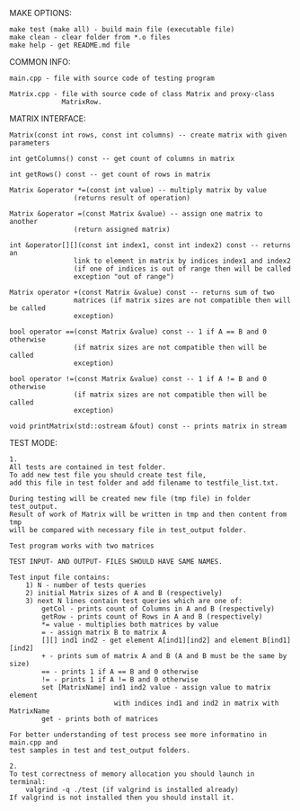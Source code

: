 
MAKE OPTIONS:

    make test (make all) - build main file (executable file)
    make clean - clear folder from *.o files
    make help - get README.md file


COMMON INFO:

    main.cpp - file with source code of testing program

    Matrix.cpp - file with source code of class Matrix and proxy-class 
                 MatrixRow.

MATRIX INTERFACE:

    Matrix(const int rows, const int columns) -- create matrix with given parameters

    int getColumns() const -- get count of columns in matrix

    int getRows() const -- get count of rows in matrix

    Matrix &operator *=(const int value) -- multiply matrix by value
                    (returns result of operation)

    Matrix &operator =(const Matrix &value) -- assign one matrix to another
                    (return assigned matrix)

    int &operator[][](const int index1, const int index2) const -- returns an
                    link to element in matrix by indices index1 and index2
                    (if one of indices is out of range then will be called
                    exception "out of range")

    Matrix operator +(const Matrix &value) const -- returns sum of two
                    matrices (if matrix sizes are not compatible then will be called
                    exception)

    bool operator ==(const Matrix &value) const -- 1 if A == B and 0 otherwise
                    (if matrix sizes are not compatible then will be called
                    exception)

    bool operator !=(const Matrix &value) const -- 1 if A != B and 0 otherwise
                    (if matrix sizes are not compatible then will be called
                    exception)

    void printMatrix(std::ostream &fout) const -- prints matrix in stream


TEST MODE:

    1.
    All tests are contained in test folder.
    To add new test file you should create test file,
    add this file in test folder and add filename to testfile_list.txt.

    During testing will be created new file (tmp file) in folder test_output.
    Result of work of Matrix will be written in tmp and then content from tmp
    will be compared with necessary file in test_output folder.

    Test program works with two matrices

    TEST INPUT- AND OUTPUT- FILES SHOULD HAVE SAME NAMES.

    Test input file contains:
        1) N - number of tests queries
        2) initial Matrix sizes of A and B (respectively)
        3) next N lines contain test queries which are one of:
            getCol - prints count of Columns in A and B (respectively)
            getRow - prints count of Rows in A and B (respectively)
            *= value - multiplies both matrices by value
            = - assign matrix B to matrix A
            [][] ind1 ind2 - get element A[ind1][ind2] and element B[ind1][ind2]
            + - prints sum of matrix A and B (A and B must be the same by size)
            == - prints 1 if A == B and 0 otherwise
            != - prints 1 if A != B and 0 otherwise
            set [MatrixName] ind1 ind2 value - assign value to matrix element
                              with indices ind1 and ind2 in matrix with MatrixName
            get - prints both of matrices

    For better understanding of test process see more informatino in main.cpp and
    test samples in test and test_output folders.

    2.
    To test correctness of memory allocation you should launch in terminal:
        valgrind -q ./test (if valgrind is installed already)
    If valgrind is not installed then you should install it.
